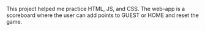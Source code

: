 This project helped me practice HTML, JS, and CSS. The web-app is a scoreboard where the user can add points to GUEST or HOME and reset the game.
